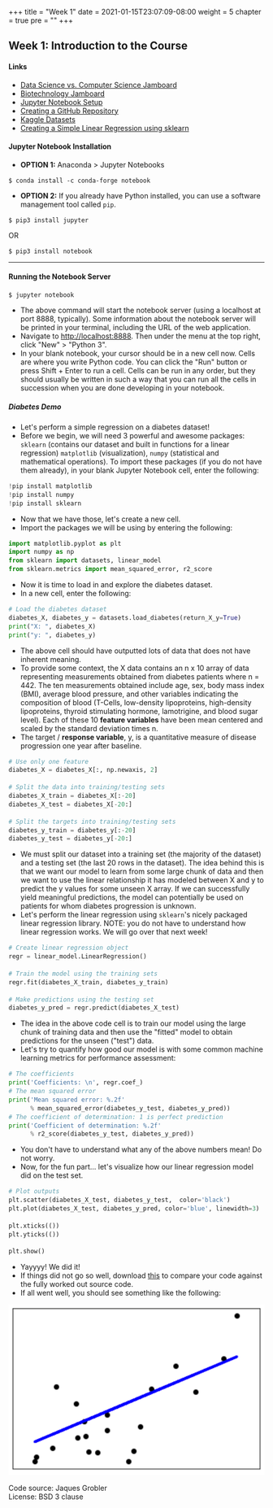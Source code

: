 +++
title = "Week 1"
date = 2021-01-15T23:07:09-08:00
weight = 5
chapter = true
pre = "<b></b>"
+++

## Week 1: Introduction to the Course

#### Links
  - [Data Science vs. Computer Science Jamboard](https://jamboard.google.com/d/1ntpj-70ocjw3SVeuf7Vvx8R5nF-UqybJMj3N4g3amKU/edit?usp=sharing)
  - [Biotechnology Jamboard](https://jamboard.google.com/d/17jsniEhMqjAtsPK9wkL8No7C2DRd3lxUcwLJoGwkZc8/edit?usp=sharing)
  - [Jupyter Notebook Setup](https://jupyter.readthedocs.io/en/latest/install/notebook-classic.html)
  - [Creating a GitHub Repository](https://docs.github.com/en/github/getting-started-with-github/create-a-repo)
  - [Kaggle Datasets](https://www.kaggle.com/datasets)
  - [Creating a Simple Linear Regression using sklearn](https://www.geeksforgeeks.org/python-linear-regression-using-sklearn/)

#### Jupyter Notebook Installation

* **OPTION 1:** Anaconda > Jupyter Notebooks

```
$ conda install -c conda-forge notebook
```

* **OPTION 2:** If you already have Python installed, you can use a software management tool called `pip`.

```
$ pip3 install jupyter
```

OR 

```
$ pip3 install notebook
```

---

#### Running the Notebook Server

```
$ jupyter notebook
```

- The above command will start the notebook server (using a localhost at port 8888, typically). Some information about the notebook server will be printed in your terminal, including the URL of the web application.  
- Navigate to [http://localhost:8888](http://localhost:8888). Then under the menu at the top right, click "New" > "Python 3".  
- In your blank notebook, your cursor should be in a new cell now. Cells are where you write Python code. You can click the "Run" button or press Shift + Enter to run a cell. Cells can be run in any order, but they should usually be written in such a way that you can run all the cells in succession when you are done developing in your notebook.


##### Diabetes Demo

- Let's perform a simple regression on a diabetes dataset!
- Before we begin, we will need 3 powerful and awesome packages: `sklearn` (contains our dataset and built in functions for a linear regression) `matplotlib` (visualization), `numpy` (statistical and mathematical operations). To import these packages (if you do not have them already), in your blank Jupyter Notebook cell, enter the following:

```python
!pip install matplotlib
!pip install numpy
!pip install sklearn
```

- Now that we have those, let's create a new cell.
- Import the packages we will be using by entering the following:

```python
import matplotlib.pyplot as plt
import numpy as np
from sklearn import datasets, linear_model
from sklearn.metrics import mean_squared_error, r2_score
```

- Now it is time to load in and explore the diabetes dataset. 
- In a new cell, enter the following:

```python
# Load the diabetes dataset
diabetes_X, diabetes_y = datasets.load_diabetes(return_X_y=True)
print("X: ", diabetes_X)
print("y: ", diabetes_y)
```

- The above cell should have outputted lots of data that does not have inherent meaning. 
- To provide some context, the X data contains an n x 10 array of data representing measurements obtained from diabetes patients where n = 442. The ten measurements obtained include age, sex, body mass index (BMI), average blood pressure, and other variables indicating the composition of blood (T-Cells, low-density lipoproteins, high-density lipoproteins, thyroid stimulating hormone, lamotrigine, and blood sugar level). Each of these 10 **feature variables** have been mean centered and scaled by the standard deviation times n.
- The target / **response variable**, y, is a quantitative measure of disease progression one year after baseline.

```python
# Use only one feature
diabetes_X = diabetes_X[:, np.newaxis, 2]

# Split the data into training/testing sets
diabetes_X_train = diabetes_X[:-20]
diabetes_X_test = diabetes_X[-20:]

# Split the targets into training/testing sets
diabetes_y_train = diabetes_y[:-20]
diabetes_y_test = diabetes_y[-20:]
```

- We must split our dataset into a training set (the majority of the dataset) and a testing set (the last 20 rows in the dataset). The idea behind this is that we want our model to learn from some large chunk of data and then we want to use the linear relationship it has modeled between X and y to predict the y values for some unseen X array. If we can successfully yield meaningful predictions, the model can potentially be used on patients for whom diabetes progression is unknown.
- Let's perform the linear regression using `sklearn`'s nicely packaged linear regression library. NOTE: you do not have to understand how linear regression works. We will go over that next week!


```python
# Create linear regression object
regr = linear_model.LinearRegression()

# Train the model using the training sets
regr.fit(diabetes_X_train, diabetes_y_train)

# Make predictions using the testing set
diabetes_y_pred = regr.predict(diabetes_X_test)
```

- The idea in the above code cell is to train our model using the large chunk of training data and then use the "fitted" model to obtain predictions for the unseen ("test") data.
- Let's try to quantify how good our model is with some common machine learning metrics for performance assessment:

```python
# The coefficients
print('Coefficients: \n', regr.coef_)
# The mean squared error
print('Mean squared error: %.2f'
      % mean_squared_error(diabetes_y_test, diabetes_y_pred))
# The coefficient of determination: 1 is perfect prediction
print('Coefficient of determination: %.2f'
      % r2_score(diabetes_y_test, diabetes_y_pred))
```

- You don't have to understand what any of the above numbers mean! Do not worry.
- Now, for the fun part... let's visualize how our linear regression model did on the test set.

```python
# Plot outputs
plt.scatter(diabetes_X_test, diabetes_y_test,  color='black')
plt.plot(diabetes_X_test, diabetes_y_pred, color='blue', linewidth=3)

plt.xticks(())
plt.yticks(())

plt.show()
```

- Yayyyy! We did it! 
- If things did not go so well, download [this](../../demos/week01_diabetes_demo.ipynb) to compare your code against the fully worked out source code.
- If all went well, you should see something like the following:

![lin reg viz](../images/linreg.png)

Code source: Jaques Grobler  
License: BSD 3 clause



